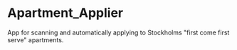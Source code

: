 # Apartment_Applier
App for scanning and automatically applying to Stockholms "first come first serve" apartments. 

